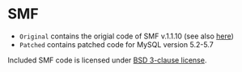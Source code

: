 # SMF

- `Original` contains the origial code of SMF v.1.1.10 (see also [here](https://download.simplemachines.org/index.php?archive;b=3;v=29))
- `Patched` contains patched code for MySQL version 5.2-5.7

Included SMF code is licensed under [BSD 3-clause license](https://opensource.org/licenses/BSD-3-Clause).